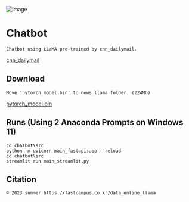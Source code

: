 ![image](https://github.com/ShinHyun-soo/chatbot/assets/69250097/3b67030d-95de-4aa4-a288-f0bc173ffd38)
# Chatbot 

    Chatbot using LLaMA pre-trained by cnn_dailymail.

[cnn_dailymail](https://huggingface.co/datasets/ccdv/cnn_dailymail)

## Download

    Move 'pytorch_model.bin' to news_llama folder. (224Mb)

[pytorch_model.bin](http://naver.me/GnvrjQZp)

## Runs (Using 2 Anaconda Prompts on Windows 11)

    cd chatbot\src
    python -m uvicorn main_fastapi:app --reload
    cd chatbot\src
    streamlit run main_streamlit.py

## Citation

    © 2023 summer https://fastcampus.co.kr/data_online_llama



